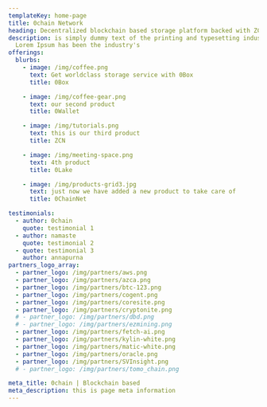 ```yaml
---
templateKey: home-page
title: 0chain Network
heading: Decentralized blockchain based storage platform backed with ZCN
description: is simply dummy text of the printing and typesetting industry.
  Lorem Ipsum has been the industry's
offerings:
  blurbs:
    - image: /img/coffee.png
      text: Get worldclass storage service with 0Box
      title: 0Box

    - image: /img/coffee-gear.png
      text: our second product
      title: 0Wallet

    - image: /img/tutorials.png
      text: this is our third product
      title: ZCN

    - image: /img/meeting-space.png
      text: 4th product
      title: 0Lake

    - image: /img/products-grid3.jpg
      text: just now we have added a new product to take care of
      title: 0ChainNet

testimonials:
  - author: 0chain
    quote: testimonial 1
  - author: namaste
    quote: testimonial 2
  - quote: testimonial 3
    author: annapurna
partners_logo_array:
  - partner_logo: /img/partners/aws.png
  - partner_logo: /img/partners/azca.png
  - partner_logo: /img/partners/btc-123.png
  - partner_logo: /img/partners/cogent.png
  - partner_logo: /img/partners/coresite.png
  - partner_logo: /img/partners/cryptonite.png
  # - partner_logo: /img/partners/dbd.png
  # - partner_logo: /img/partners/ezmining.png
  - partner_logo: /img/partners/fetch-ai.png
  - partner_logo: /img/partners/kylin-white.png
  - partner_logo: /img/partners/matic-white.png
  - partner_logo: /img/partners/oracle.png
  - partner_logo: /img/partners/SVInsight.png
  # - partner_logo: /img/partners/tomo_chain.png

meta_title: 0chain | Blockchain based
meta_description: this is page meta information
---
```

